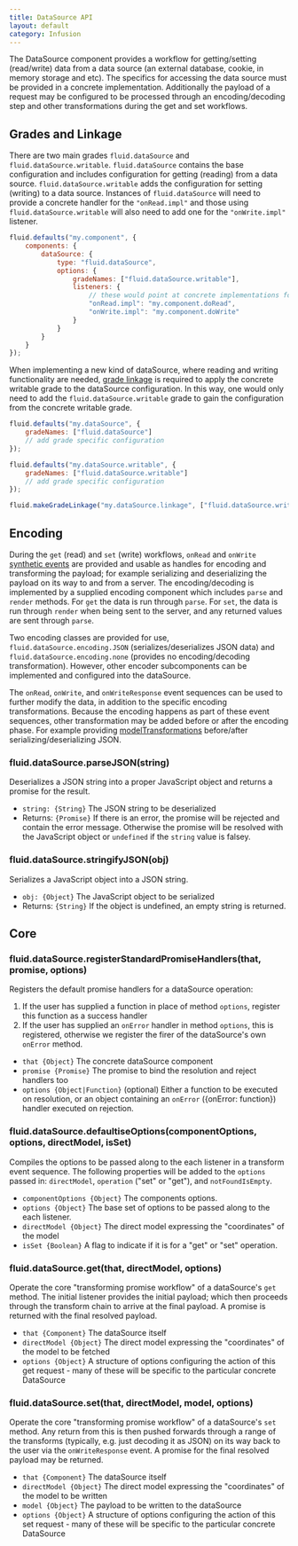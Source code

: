 ```yaml
---
title: DataSource API
layout: default
category: Infusion
---
```


The DataSource component provides a workflow for getting/setting (read/write) data from a data source (an external
database, cookie, in memory storage and etc). The specifics for accessing the data source must be provided in a concrete
implementation. Additionally the payload of a request may be configured to be processed through an encoding/decoding
step and other transformations during the get and set workflows.

## Grades and Linkage

There are two main grades `fluid.dataSource` and `fluid.dataSource.writable`. `fluid.dataSource` contains the base
configuration and includes configuration for getting (reading) from a data source. `fluid.dataSource.writable` adds the
configuration for setting (writing) to a data source. Instances of `fluid.dataSource` will need to provide a concrete
handler for the `"onRead.impl"` and those using `fluid.dataSource.writable` will also need to add one for the
`"onWrite.impl"` listener.

```javascript
fluid.defaults("my.component", {
    components: {
        dataSource: {
            type: "fluid.dataSource",
            options: {
                gradeNames: ["fluid.dataSource.writable"],
                listeners: {
                    // these would point at concrete implementations for performing the read and write operations.
                    "onRead.impl": "my.component.doRead",
                    "onWrite.impl": "my.component.doWrite"
                }
            }
        }
    }
});
```

When implementing a new kind of dataSource, where reading and writing functionality are needed,
[grade linkage](IoCAPI.md#fluidmakegradelinkagelinkagename-inputnames-outputnames) is required to apply the concrete
writable grade to the dataSource configuration. In this way, one would only need to add the `fluid.dataSource.writable`
grade to gain the configuration from the concrete writable grade.

```javascript
fluid.defaults("my.dataSource", {
    gradeNames: ["fluid.dataSource"]
    // add grade specific configuration
});

fluid.defaults("my.dataSource.writable", {
    gradeNames: ["fluid.dataSource.writable"]
    // add grade specific configuration
});

fluid.makeGradeLinkage("my.dataSource.linkage", ["fluid.dataSource.writable", "my.dataSource"], "my.dataSource.writable");
```

## Encoding

During the `get` (read) and `set` (write) workflows, `onRead` and `onWrite`
[synthetic events](PromisesAPI.md#fluidpromisefiretransformeventevent-payload-options) are provided and usable as
handles for encoding and transforming the payload; for example serializing and deserializing the payload on its way to
and from a server. The encoding/decoding is implemented by a supplied encoding component which includes `parse` and
`render` methods. For `get` the data is run through `parse`. For `set`, the data is run through `render` when being sent
to the server, and any returned values are sent through `parse`.

Two encoding classes are provided for use, `fluid.dataSource.encoding.JSON` (serializes/deserializes JSON data) and
`fluid.dataSource.encoding.none` (provides no encoding/decoding transformation). However, other encoder subcomponents
can be implemented and configured into the dataSource.

The `onRead`, `onWrite`, and `onWriteResponse` event sequences can be used to further modify the data, in addition to
the specific encoding transformations. Because the encoding happens as part of these event sequences, other
transformation may be added before or after the encoding phase. For example providing
[modelTransformations](ModelTransformationAPI.md) before/after serializing/deserializing JSON.

### fluid.dataSource.parseJSON(string)

Deserializes a JSON string into a proper JavaScript object and returns a promise for the result.

* `string: {String}` The JSON string to be deserialized
* Returns: `{Promise}` If there is an error, the promise will be rejected and contain the error message. Otherwise the
promise will be resolved with the JavaScript object or `undefined` if the `string` value is falsey.

### fluid.dataSource.stringifyJSON(obj)

Serializes a JavaScript object into a JSON string.

* `obj: {Object}` The JavaScript object to be serialized
* Returns: `{String}` If the object is undefined, an empty string is returned.

## Core

### fluid.dataSource.registerStandardPromiseHandlers(that, promise, options)

Registers the default promise handlers for a dataSource operation:

1. If the user has supplied a function in place of method `options`, register this function as a success handler
2. If the user has supplied an `onError` handler in method `options`, this is registered, otherwise we register the
firer of the dataSource's own `onError` method.

* `that {Object}` The concrete dataSource component
* `promise {Promise}` The promise to bind the resolution and reject handlers too
* `options {Object|Function}` (optional) Either a function to be executed on resolution, or an object containing an
`onError` ({onError: function}) handler executed on rejection.

### fluid.dataSource.defaultiseOptions(componentOptions, options, directModel, isSet)

Compiles the options to be passed along to the each listener in a transform event sequence. The following properties
will be added to the `options` passed in: `directModel`, `operation` ("set" or "get"), and `notFoundIsEmpty`.

* `componentOptions {Object}` The components options.
* `options {Object}` The base set of options to be passed along to the each listener.
* `directModel {Object}` The direct model expressing the "coordinates" of the model
* `isSet {Boolean}` A flag to indicate if it is for a "get" or "set" operation.

### fluid.dataSource.get(that, directModel, options)

Operate the core "transforming promise workflow" of a dataSource's `get` method. The initial listener provides the
initial payload; which then proceeds through the transform chain to arrive at the final payload. A promise is returned
with the final resolved payload.

* `that {Component}` The dataSource itself
* `directModel {Object}` The direct model expressing the "coordinates" of the model to be fetched
* `options {Object}` A structure of options configuring the action of this get request - many of these will be specific
to the particular concrete DataSource

### fluid.dataSource.set(that, directModel, model, options)

Operate the core "transforming promise workflow" of a dataSource's `set` method. Any return from this is then pushed
forwards through a range of the transforms (typically, e.g. just decoding it as JSON) on its way back to the user via
the `onWriteResponse` event. A promise for the final resolved payload may be returned.

* `that {Component}` The dataSource itself
* `directModel {Object}` The direct model expressing the "coordinates" of the model to be written
* `model {Object}` The payload to be written to the dataSource
* `options {Object}` A structure of options configuring the action of this set request - many of these will be specific
to the particular concrete DataSource

